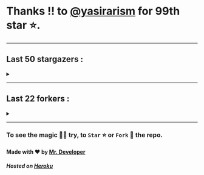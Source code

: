 # Thanks !! to [@yasirarism](https://github.com/yasirarism) for 99th star ⭐.
---

## Last 50 stargazers :
<details><summary></summary>

| No. | Profile Pic | Username | Star Number ⭐ |
| :---: | :---: | :---: | :---: |
| 1. | <img src='https://avatars.githubusercontent.com/u/55983182?v=4'> | [@yasirarism](https://github.com/yasirarism) | 99 |
| 2. | <img src='https://avatars.githubusercontent.com/u/44270905?v=4'> | [@zevtyardt](https://github.com/zevtyardt) | 98 |
| 3. | <img src='https://avatars.githubusercontent.com/u/66245404?v=4'> | [@tovade](https://github.com/tovade) | 97 |
| 4. | <img src='https://avatars.githubusercontent.com/u/48980248?v=4'> | [@hybridvamp](https://github.com/hybridvamp) | 96 |
| 5. | <img src='https://avatars.githubusercontent.com/u/81961690?v=4'> | [@dinesh-0602](https://github.com/dinesh-0602) | 95 |
| 6. | <img src='https://avatars.githubusercontent.com/u/89954408?v=4'> | [@SunshroomChan](https://github.com/SunshroomChan) | 94 |
| 7. | <img src='https://avatars.githubusercontent.com/u/109037713?v=4'> | [@Buivanan82](https://github.com/Buivanan82) | 93 |
| 8. | <img src='https://avatars.githubusercontent.com/u/76533278?v=4'> | [@4amparaboy](https://github.com/4amparaboy) | 92 |
| 9. | <img src='https://avatars.githubusercontent.com/u/57042741?v=4'> | [@Woomymy](https://github.com/Woomymy) | 91 |
| 10. | <img src='https://avatars.githubusercontent.com/u/88822116?v=4'> | [@dgigantino](https://github.com/dgigantino) | 90 |
| 11. | <img src='https://avatars.githubusercontent.com/u/53967726?v=4'> | [@supercrafter333](https://github.com/supercrafter333) | 89 |
| 12. | <img src='https://avatars.githubusercontent.com/u/64813399?v=4'> | [@jibixyt](https://github.com/jibixyt) | 88 |
| 13. | <img src='https://avatars.githubusercontent.com/u/26801154?v=4'> | [@CodsXBlastin](https://github.com/CodsXBlastin) | 87 |
| 14. | <img src='https://avatars.githubusercontent.com/u/73209315?v=4'> | [@saadman-galib](https://github.com/saadman-galib) | 86 |
| 15. | <img src='https://avatars.githubusercontent.com/u/68734813?v=4'> | [@faded-ninja](https://github.com/faded-ninja) | 85 |
| 16. | <img src='https://avatars.githubusercontent.com/u/47496465?v=4'> | [@Matze997](https://github.com/Matze997) | 84 |
| 17. | <img src='https://avatars.githubusercontent.com/u/51480483?v=4'> | [@shizotoaster](https://github.com/shizotoaster) | 83 |
| 18. | <img src='https://avatars.githubusercontent.com/u/28113262?v=4'> | [@xISRAPILx](https://github.com/xISRAPILx) | 82 |
| 19. | <img src='https://avatars.githubusercontent.com/u/32965703?v=4'> | [@Ifera](https://github.com/Ifera) | 81 |
| 20. | <img src='https://avatars.githubusercontent.com/u/50779115?v=4'> | [@ReversoDev](https://github.com/ReversoDev) | 80 |
| 21. | <img src='https://avatars.githubusercontent.com/u/40144185?v=4'> | [@itsDkiller](https://github.com/itsDkiller) | 79 |
| 22. | <img src='https://avatars.githubusercontent.com/u/34418030?v=4'> | [@HerryYT](https://github.com/HerryYT) | 78 |
| 23. | <img src='https://avatars.githubusercontent.com/u/40790870?v=4'> | [@SpaceLeft](https://github.com/SpaceLeft) | 77 |
| 24. | <img src='https://avatars.githubusercontent.com/u/16628342?v=4'> | [@DelxHQ](https://github.com/DelxHQ) | 76 |
| 25. | <img src='https://avatars.githubusercontent.com/u/46083528?v=4'> | [@siddharthroy12](https://github.com/siddharthroy12) | 75 |
| 26. | <img src='https://avatars.githubusercontent.com/u/75159744?v=4'> | [@Avyansh0001](https://github.com/Avyansh0001) | 74 |
| 27. | <img src='https://avatars.githubusercontent.com/u/62464560?v=4'> | [@Illegal-Services](https://github.com/Illegal-Services) | 73 |
| 28. | <img src='https://avatars.githubusercontent.com/u/59579906?v=4'> | [@bocah27](https://github.com/bocah27) | 72 |
| 29. | <img src='https://avatars.githubusercontent.com/u/90455659?v=4'> | [@akprivatebots](https://github.com/akprivatebots) | 71 |
| 30. | <img src='https://avatars.githubusercontent.com/u/76171703?v=4'> | [@roushanagarwalla](https://github.com/roushanagarwalla) | 70 |
| 31. | <img src='https://avatars.githubusercontent.com/u/26739205?v=4'> | [@AbdushukurRasulov](https://github.com/AbdushukurRasulov) | 69 |
| 32. | <img src='https://avatars.githubusercontent.com/u/92579700?v=4'> | [@JohnWickKeanue](https://github.com/JohnWickKeanue) | 68 |
| 33. | <img src='https://avatars.githubusercontent.com/u/87888078?v=4'> | [@hydrix777](https://github.com/hydrix777) | 67 |
| 34. | <img src='https://avatars.githubusercontent.com/u/85750096?v=4'> | [@JemonNazeer](https://github.com/JemonNazeer) | 66 |
| 35. | <img src='https://avatars.githubusercontent.com/u/106221089?v=4'> | [@ItzKingz](https://github.com/ItzKingz) | 65 |
| 36. | <img src='https://avatars.githubusercontent.com/u/32560442?v=4'> | [@mrdrivingduck](https://github.com/mrdrivingduck) | 64 |
| 37. | <img src='https://avatars.githubusercontent.com/u/105053471?v=4'> | [@Sharmaps1757](https://github.com/Sharmaps1757) | 63 |
| 38. | <img src='https://avatars.githubusercontent.com/u/87847004?v=4'> | [@Hesenovhuseyn](https://github.com/Hesenovhuseyn) | 62 |
| 39. | <img src='https://avatars.githubusercontent.com/u/104765453?v=4'> | [@youssefnasef](https://github.com/youssefnasef) | 61 |
| 40. | <img src='https://avatars.githubusercontent.com/u/105335749?v=4'> | [@spideyboyaman](https://github.com/spideyboyaman) | 60 |
| 41. | <img src='https://avatars.githubusercontent.com/u/60040629?v=4'> | [@JD906](https://github.com/JD906) | 59 |
| 42. | <img src='https://avatars.githubusercontent.com/u/95572329?v=4'> | [@JoelBobanOffline](https://github.com/JoelBobanOffline) | 58 |
| 43. | <img src='https://avatars.githubusercontent.com/u/86429222?v=4'> | [@arun017s](https://github.com/arun017s) | 57 |
| 44. | <img src='https://avatars.githubusercontent.com/u/66241829?v=4'> | [@AwayJob](https://github.com/AwayJob) | 56 |
| 45. | <img src='https://avatars.githubusercontent.com/u/77918734?v=4'> | [@yourtulloh](https://github.com/yourtulloh) | 55 |
| 46. | <img src='https://avatars.githubusercontent.com/u/92523621?v=4'> | [@omiragk05](https://github.com/omiragk05) | 54 |
| 47. | <img src='https://avatars.githubusercontent.com/u/82395901?v=4'> | [@rakeshyt](https://github.com/rakeshyt) | 53 |
| 48. | <img src='https://avatars.githubusercontent.com/u/87684559?v=4'> | [@Meliodas-Demonking](https://github.com/Meliodas-Demonking) | 52 |
| 49. | <img src='https://avatars.githubusercontent.com/u/86404384?v=4'> | [@eaustin6](https://github.com/eaustin6) | 51 |
| 50. | <img src='https://avatars.githubusercontent.com/u/9571025?v=4'> | [@junedkh](https://github.com/junedkh) | 50 |
| 51. | <img src='https://avatars.githubusercontent.com/u/68769346?v=4'> | [@rajput-hemant](https://github.com/rajput-hemant) | 49 |

</details>

---

## Last 22 forkers :
<details><summary></summary>

| No. | Profile Pic | Username | Fork Number 🍴 |
| :---: | :---: | :---: | :---: |
| 1. | <img src='https://avatars.githubusercontent.com/u/48980248?v=4'> | [@hybridvamp](https://github.com/hybridvamp) | 23 |
| 2. | <img src='https://avatars.githubusercontent.com/u/110144682?v=4'> | [@Jackabu](https://github.com/Jackabu) | 22 |
| 3. | <img src='https://avatars.githubusercontent.com/u/47496465?v=4'> | [@Matze997](https://github.com/Matze997) | 21 |
| 4. | <img src='https://avatars.githubusercontent.com/u/40790870?v=4'> | [@SpaceLeft](https://github.com/SpaceLeft) | 20 |
| 5. | <img src='https://avatars.githubusercontent.com/u/87888078?v=4'> | [@hydrix777](https://github.com/hydrix777) | 19 |
| 6. | <img src='https://avatars.githubusercontent.com/u/106221089?v=4'> | [@ItzKingz](https://github.com/ItzKingz) | 18 |
| 7. | <img src='https://avatars.githubusercontent.com/u/105053471?v=4'> | [@Sharmaps1757](https://github.com/Sharmaps1757) | 17 |
| 8. | <img src='https://avatars.githubusercontent.com/u/100023533?v=4'> | [@omkar1003](https://github.com/omkar1003) | 16 |
| 9. | <img src='https://avatars.githubusercontent.com/u/104765453?v=4'> | [@youssefnasef](https://github.com/youssefnasef) | 15 |
| 10. | <img src='https://avatars.githubusercontent.com/u/105335749?v=4'> | [@spideyboyaman](https://github.com/spideyboyaman) | 14 |
| 11. | <img src='https://avatars.githubusercontent.com/u/88897873?v=4'> | [@Nobody370](https://github.com/Nobody370) | 13 |
| 12. | <img src='https://avatars.githubusercontent.com/u/96438111?v=4'> | [@Gishankrishka2](https://github.com/Gishankrishka2) | 12 |
| 13. | <img src='https://avatars.githubusercontent.com/u/91558902?v=4'> | [@rk134-hub](https://github.com/rk134-hub) | 11 |
| 14. | <img src='https://avatars.githubusercontent.com/u/20133621?v=4'> | [@NitroFuN](https://github.com/NitroFuN) | 10 |
| 15. | <img src='https://avatars.githubusercontent.com/u/482367?v=4'> | [@nyuszika7h](https://github.com/nyuszika7h) | 9 |
| 16. | <img src='https://avatars.githubusercontent.com/u/84174959?v=4'> | [@S4TyEndRa](https://github.com/S4TyEndRa) | 8 |
| 17. | <img src='https://avatars.githubusercontent.com/u/66910428?v=4'> | [@VIKASIND](https://github.com/VIKASIND) | 7 |
| 18. | <img src='https://avatars.githubusercontent.com/u/101307401?v=4'> | [@Tellyfun](https://github.com/Tellyfun) | 6 |
| 19. | <img src='https://avatars.githubusercontent.com/u/102476142?v=4'> | [@hiroultroid93819](https://github.com/hiroultroid93819) | 5 |
| 20. | <img src='https://avatars.githubusercontent.com/u/98212032?v=4'> | [@random772](https://github.com/random772) | 4 |
| 21. | <img src='https://avatars.githubusercontent.com/u/97720718?v=4'> | [@MaheshKmr9](https://github.com/MaheshKmr9) | 3 |
| 22. | <img src='https://avatars.githubusercontent.com/u/85005373?v=4'> | [@HerokuMods](https://github.com/HerokuMods) | 2 |

</details>

---
### To see the magic 🧚‍♂️ try, to `Star` ⭐ or `Fork` 🍴 the repo.
#### Made with ❤️ by [Mr. Developer](https://github.com/MrBotDeveloper)
##### Hosted on [Heroku](https://heroku.com)